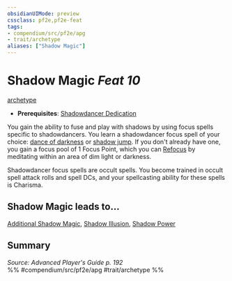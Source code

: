 ```yaml
---
obsidianUIMode: preview
cssclass: pf2e,pf2e-feat
tags:
- compendium/src/pf2e/apg
- trait/archetype
aliases: ["Shadow Magic"]
---
```

# Shadow Magic  *Feat 10*  
[archetype](../../Rules/traits/archetype.md)  

- **Prerequisites**: [Shadowdancer Dedication](shadowdancer-dedication-apg.md)

You gain the ability to fuse and play with shadows by using focus spells specific to shadowdancers. You learn a shadowdancer focus spell of your choice: [dance of darkness](../spells/dance-of-darkness-apg.md) or [shadow jump](../spells/shadow-jump-apg.md). If you don't already have one, you gain a focus pool of 1 Focus Point, which you can [Refocus](../../Rules/actions/refocus.md) by meditating within an area of dim light or darkness.

Shadowdancer focus spells are occult spells. You become trained in occult spell attack rolls and spell DCs, and your spellcasting ability for these spells is Charisma.

## Shadow Magic leads to...

[Additional Shadow Magic](additional-shadow-magic-apg.md), [Shadow Illusion](shadow-illusion-apg.md), [Shadow Power](shadow-power-apg.md)

## Summary

*Source: Advanced Player's Guide p. 192*  
%% #compendium/src/pf2e/apg #trait/archetype %%